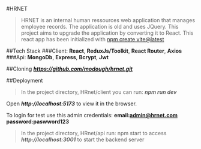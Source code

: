 #HRNET

> HRNET is an internal human ressources web application that manages employee records. The application is old and uses JQuery. This project aims to upgrade the application by converting it to React.
> This react app has been initialized with [npm create vite@latest](https://vitejs.dev/guide/)

##Tech Stack
###Client: **React**, **ReduxJs/Toolkit**, **React Router**, **Axios**
###Api: **MongoDb**, **Express**, **Bcrypt**, **Jwt**

##Cloning
***https://github.com/modough/hrnet.git***

##Deployment

> In the project directory, HRnet/client you can run:
> **_npm run dev_**

Open **_http://localhost:5173_** to view it in the browser.

To login for test use this admin credentials:
**email:admin@hrnet.com**
**password:paswword123**

> In the project directory, HRnet/api run:
> npm start to access **_http://localhost:3001_** to start the backend server
